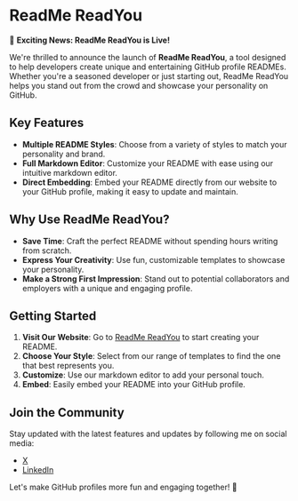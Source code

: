 # ReadMe ReadYou

🚀 **Exciting News: ReadMe ReadYou is Live!**

We're thrilled to announce the launch of **ReadMe ReadYou**, a tool designed to help developers create unique and entertaining GitHub profile READMEs. Whether you're a seasoned developer or just starting out, ReadMe ReadYou helps you stand out from the crowd and showcase your personality on GitHub.

## Key Features

- **Multiple README Styles**: Choose from a variety of styles to match your personality and brand.
- **Full Markdown Editor**: Customize your README with ease using our intuitive markdown editor.
- **Direct Embedding**: Embed your README directly from our website to your GitHub profile, making it easy to update and maintain.

## Why Use ReadMe ReadYou?

- **Save Time**: Craft the perfect README without spending hours writing from scratch.
- **Express Your Creativity**: Use fun, customizable templates to showcase your personality.
- **Make a Strong First Impression**: Stand out to potential collaborators and employers with a unique and engaging profile.

## Getting Started

1. **Visit Our Website**: Go to [ReadMe ReadYou](https://readme-readyou.vercel.app/) to start creating your README.
2. **Choose Your Style**: Select from our range of templates to find the one that best represents you.
3. **Customize**: Use our markdown editor to add your personal touch.
4. **Embed**: Easily embed your README into your GitHub profile.

## Join the Community

Stay updated with the latest features and updates by following me on social media:

- [X](https://x.com/aakarmutha)
- [LinkedIn](https://www.linkedin.com/in/aakar-mutha/?utm_source=github)

Let's make GitHub profiles more fun and engaging together! 🚀
